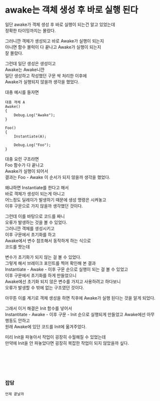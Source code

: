 # awake는 객체 생성 후 바로 실행 된다

일단 awake가 객체 생성 후 바로 실행이 되는건 알고 있었는데  
정확한 타이밍까지는 몰랐다.  

그러니깐 객체가 생성되고 바로 Awake가 실행이 되는지  
아니면 함수 블럭이 다 끝나고 Awake가 실행이 되는지  
잘 몰랐다.  

그런데 일단 생성은 생성이고  
Awake는 Awake니깐  
일단 생성하고 작성했던 구문 싹 처리한 이후에  
Awake가 실행되지 않을까 생각을 했었다.  

대충 예시를 들자면  

```
대충 객체 A
Awake()
{
    Debug.Log("Awake");
}

Foo()
{
    Instantiate(A);

    Debug.Log("Foo");
}
```

대충 요런 구조라면  
Foo 함수가 다 끝나고  
Awake가 실행이 되어서  
결과는 Foo - Awake 이 순서가 되지 않을까 생각을 했었다.  

왜냐하면 Instantiate를 한다고 해서  
바로 객체가 생성이 되는게 아니고  
어느정도 딜레이가 발생하기 때문에 생성 명령은 시켜놓고   
이후 구문으로 가지 않을까 생각했던 것이다.  

그런데 이를 바탕으로 코드를 짜니  
오류가 발생하는 것을 볼 수 있었다.  
그러니깐 객체를 생성시키고  
이후 구문에서 초기화를 하고  
Awake에서 변수 참조해서 동작하게 하는 식으로  
코드를 짯는데  

변수가 초기화가 되지 않는 걸 볼 수 있었다.  
그렇게 해서 브레이크 포인트를 찍어 확인해 본 결과  
Instantiate - Awake - 이후 구문 순으로 실행이 되는 걸 볼 수 있었고  
이후 구문에서 초기화를 하게 만들었으니  
Awake에선 초기화 되지 않은 변수를 가지고 사용하려고 하다보니  
오류가 발생할 수 밖에 없는 구조였던 것이다.  

아무튼 이를 계기로 객체 생성을 하면 직후에 Awake가 실행 된다는 것을 알게 되었다.  

그래서 이거 해결은 Init 함수를 넣어서  
Instantitate - Awake - 이후 구문 - Init 순으로 실행되게 만들었고
Awake에선 아무 행동도 안하고  
원래 Awake에 있던 코드를 Init에 옮겨주었다.  

미리 Init을 파놓아서 작업이 굉장히 수월해질 수 있었는데  
만약에 Init을 안 파놓았다면 굉장히 복잡한 작업이 되지 않았을까 싶다.  
</br>
</br>
</br>
</br>
</br>

### 잡담  
```
언제 끝날까
```